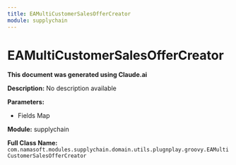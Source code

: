 ```yaml
---
title: EAMultiCustomerSalesOfferCreator
module: supplychain
---
```



<div class='entity-flows'>

# EAMultiCustomerSalesOfferCreator

**This document was generated using Claude.ai**

**Description:** No description available

**Parameters:**
- Fields Map

**Module:** supplychain

**Full Class Name:** `com.namasoft.modules.supplychain.domain.utils.plugnplay.groovy.EAMultiCustomerSalesOfferCreator`


</div>

